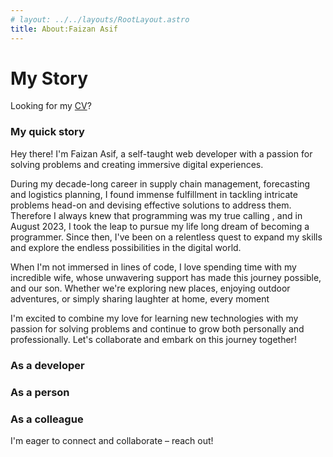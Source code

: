 ```yaml
---
# layout: ../../layouts/RootLayout.astro
title: About:Faizan Asif
---
```


# My Story

Looking for my [CV](https://www.dropbox.com/scl/fi/lge99usylkol44drd65nt/Faizan-Asif-Butt-Resume.pdf?rlkey=g6xq1lh182g47cejgb0xrieko&dl=0)?

### My quick story

Hey there! I'm Faizan Asif, a self-taught web developer with a
passion for solving problems and creating immersive digital
experiences.

During my decade-long career in supply chain management, forecasting
and logistics planning, I found immense fulfillment in tackling
intricate problems head-on and devising effective solutions to
address them. Therefore I always knew that programming was my true
calling , and in August 2023, I took the leap to pursue my life long
dream of becoming a programmer. Since then, I've been on a
relentless quest to expand my skills and explore the endless
possibilities in the digital world.

When I'm not immersed in lines of code, I love spending time with my
incredible wife, whose unwavering support has made this journey
possible, and our son. Whether we're exploring new places, enjoying
outdoor adventures, or simply sharing laughter at home, every moment

I'm excited to combine my love for learning new technologies with my
passion for solving problems and continue to grow both personally
and professionally. Let's collaborate and embark on this journey
together!

### As a developer

### As a person

### As a colleague

I'm eager to connect and collaborate – reach out!
